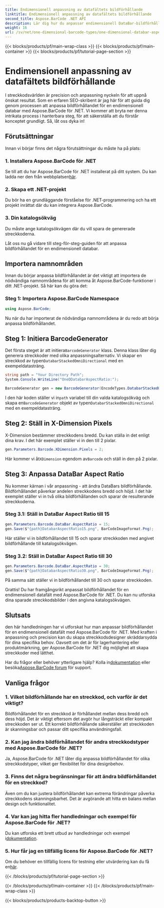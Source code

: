 ```yaml
---
title: Endimensionell anpassning av datafältets bildförhållande
linktitle: Endimensionell anpassning av datafältets bildförhållande
second_title: Aspose.BarCode .NET API
description: Lär dig hur du anpassar endimensionell DataBar-bildförhållande i .NET med Aspose.BarCode. Förbättra streckkodens precision och design.
weight: 16
url: /sv/net/one-dimensional-barcode-types/one-dimensional-databar-aspect-ratio-customization/
---
```


{{< blocks/products/pf/main-wrap-class >}}
{{< blocks/products/pf/main-container >}}
{{< blocks/products/pf/tutorial-page-section >}}

# Endimensionell anpassning av datafältets bildförhållande


I streckkodsvärlden är precision och anpassning nyckeln för att uppnå önskat resultat. Som en erfaren SEO-skribent är jag här för att guida dig genom processen att anpassa bildförhållandet för en endimensionell databar med Aspose.BarCode för .NET. Vi kommer att bryta ner denna intrikata process i hanterbara steg, för att säkerställa att du förstår konceptet grundligt. Så, låt oss dyka in!

## Förutsättningar

Innan vi börjar finns det några förutsättningar du måste ha på plats:

### 1. Installera Aspose.BarCode för .NET

 Se till att du har Aspose.BarCode för .NET installerat på ditt system. Du kan ladda ner den från webbplatsen[här](https://releases.aspose.com/barcode/net/).

### 2. Skapa ett .NET-projekt

Du bör ha en grundläggande förståelse för .NET-programmering och ha ett projekt inrättat där du kan integrera Aspose.BarCode.

### 3. Din katalogsökväg

Du måste ange katalogsökvägen där du vill spara de genererade streckkoderna.

Låt oss nu gå vidare till steg-för-steg-guiden för att anpassa bildförhållandet för en endimensionell databar.

## Importera namnområden

Innan du börjar anpassa bildförhållandet är det viktigt att importera de nödvändiga namnområdena för att komma åt Aspose.BarCode-funktioner i ditt .NET-projekt. Så här kan du göra det:

### Steg 1: Importera Aspose.BarCode Namespace

```csharp
using Aspose.BarCode;
```

Nu när du har importerat de nödvändiga namnområdena är du redo att börja anpassa bildförhållandet.

## Steg 1: Initiera BarcodeGenerator

 Det första steget är att initiera`BarcodeGenerator` klass. Denna klass låter dig generera streckkoder med olika anpassningsalternativ. Vi skapar en streckkod av typen`DatabarStackedOmniDirectional` med en exempeldatasträng.

```csharp
string path = "Your Directory Path";
System.Console.WriteLine("OneDDatabarAspectRatio:");

BarcodeGenerator gen = new BarcodeGenerator(EncodeTypes.DatabarStackedOmniDirectional, "(01)12345678901231");
```

 I den här koden ställer vi in`path` variabel till din valda katalogsökväg och skapa en`BarcodeGenerator` objekt av typen`DatabarStackedOmniDirectional` med en exempeldatasträng.

## Steg 2: Ställ in X-Dimension Pixels

X-Dimension bestämmer streckkodens bredd. Du kan ställa in det enligt dina krav. I det här exemplet ställer vi in den till 2 pixlar.

```csharp
gen.Parameters.Barcode.XDimension.Pixels = 2;
```

 Här kommer vi åt`XDimension` egendom av`Barcode` och ställ in den på 2 pixlar.

## Steg 3: Anpassa DataBar Aspect Ratio

Nu kommer kärnan i vår anpassning - att ändra DataBars bildförhållande. Bildförhållandet påverkar andelen streckkodens bredd och höjd. I det här exemplet ställer vi in två olika bildförhållanden och sparar de resulterande streckkoderna.

### Steg 3.1: Ställ in DataBar Aspect Ratio till 15

```csharp
gen.Parameters.Barcode.DataBar.AspectRatio = 15;
gen.Save($"{path}DatabarAspectRatio15.png", BarCodeImageFormat.Png);
```

Här ställer vi in bildförhållandet till 15 och sparar streckkoden med angivet bildförhållande till katalogsökvägen.

### Steg 3.2: Ställ in DataBar Aspect Ratio till 30

```csharp
gen.Parameters.Barcode.DataBar.AspectRatio = 30;
gen.Save($"{path}DatabarAspectRatio30.png", BarCodeImageFormat.Png);
```

På samma sätt ställer vi in bildförhållandet till 30 och sparar streckkoden.

Grattis! Du har framgångsrikt anpassat bildförhållandet för en endimensionell datafält med Aspose.BarCode för .NET. Du kan nu utforska dina sparade streckkodsbilder i den angivna katalogsökvägen.

## Slutsats

den här handledningen har vi utforskat hur man anpassar bildförhållandet för en endimensionell datafält med Aspose.BarCode för .NET. Med kraften i anpassning och precision kan du skapa streckkodsdesigner skräddarsydda för dina specifika behov. Oavsett om det är för lagerhantering eller produktmärkning, ger Aspose.BarCode för .NET dig möjlighet att skapa streckkoder med lätthet.

 Har du frågor eller behöver ytterligare hjälp? Kolla in[dokumentation](https://reference.aspose.com/barcode/net/) eller besöka[Aspose.BarCode forum](https://forum.aspose.com/c/barcode/13) för support.

## Vanliga frågor

### 1. Vilket bildförhållande har en streckkod, och varför är det viktigt?

Bildförhållandet för en streckkod är förhållandet mellan dess bredd och dess höjd. Det är viktigt eftersom det avgör hur långsträckt eller kompakt streckkoden ser ut. Ett korrekt bildförhållande säkerställer att streckkoden är skanningsbar och passar ditt specifika användningsfall.

### 2. Kan jag ändra bildförhållandet för andra streckkodstyper med Aspose.BarCode för .NET?

Ja, Aspose.BarCode för .NET låter dig anpassa bildförhållandet för olika streckkodstyper, vilket ger flexibilitet för dina designbehov.

### 3. Finns det några begränsningar för att ändra bildförhållandet för en streckkod?

Även om du kan justera bildförhållandet kan extrema förändringar påverka streckkodens skanningsbarhet. Det är avgörande att hitta en balans mellan design och funktionalitet.

### 4. Var kan jag hitta fler handledningar och exempel för Aspose.BarCode för .NET?

 Du kan utforska ett brett utbud av handledningar och exempel i[dokumentation](https://reference.aspose.com/barcode/net/).

### 5. Hur får jag en tillfällig licens för Aspose.BarCode för .NET?

 Om du behöver en tillfällig licens för testning eller utvärdering kan du få en[här](https://purchase.aspose.com/temporary-license/).



{{< /blocks/products/pf/tutorial-page-section >}}

{{< /blocks/products/pf/main-container >}}
{{< /blocks/products/pf/main-wrap-class >}}

{{< blocks/products/products-backtop-button >}}
